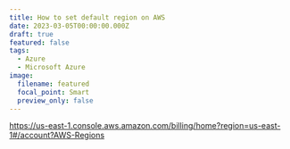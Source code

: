 ```yaml
---
title: How to set default region on AWS
date: 2023-03-05T00:00:00.000Z
draft: true
featured: false
tags:
  - Azure
  - Microsoft Azure
image:
  filename: featured
  focal_point: Smart
  preview_only: false
---
```




https://us-east-1.console.aws.amazon.com/billing/home?region=us-east-1#/account?AWS-Regions